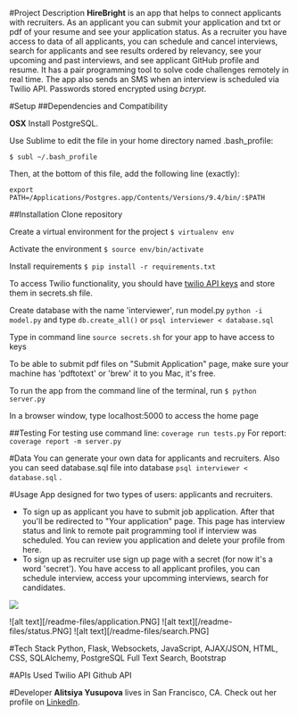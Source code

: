 #Project Description
**HireBright** is an app that helps to connect applicants with recruiters. As an applicant you can submit your application and txt or pdf of your resume and see your application status. As a recruiter you have access to data of all applicants, you can schedule and cancel interviews, search for applicants and see results ordered by relevancy, see your upcoming and past interviews, and see applicant GitHub profile and resume. It has a pair programming tool to solve code challenges remotely in real time. The app also sends an SMS when an interview is scheduled via Twilio API. Passwords stored encrypted using *bcrypt*.

#Setup
##Dependencies and Compatibility

**OSX** Install PostgreSQL.

Use Sublime to edit the file in your home directory named .bash_profile:

``` $ subl ~/.bash_profile ``` 

Then, at the bottom of this file, add the following line (exactly):

``` export PATH=/Applications/Postgres.app/Contents/Versions/9.4/bin/:$PATH ``` 


##Installation
Clone repository

Create a virtual environment for the project 
``` $ virtualenv env ```

Activate the environment 
``` $ source env/bin/activate ```

Install requirements
``` $ pip install -r requirements.txt ```
    
To access Twilio functionality, you should have [twilio API keys](https://www.twilio.com/docs/api/rest/sending-messages) and store them in secrets.sh file.

Create database with the name 'interviewer', run model.py
``` python -i model.py ``` and type ```db.create_all()``` or ``` psql interviewer < database.sql ```

Type in command line ``` source secrets.sh ``` for your app to have access to keys

To be able to submit pdf files on "Submit Application" page, make sure your machine has 'pdftotext' or 'brew' it to you Mac, it's free.

To run the app from the command line of the terminal, run 
``` $ python server.py ```

In a browser window, type localhost:5000 to access the home page

##Testing
For testing use command line:
` coverage run tests.py `
For report: 
` coverage report -m server.py `

#Data
You can generate your own data for applicants and recruiters. Also you can seed database.sql file into database `psql interviewer < database.sql` .  

#Usage
App designed for two types of users: applicants and recruiters. 
+ To sign up as applicant you have to submit job application. After that you'll be redirected to "Your application" page. This page has interview status and link to remote pait programming tool if interview was scheduled. You can review you application and delete your profile from here. 
+ To sign up as recruiter use sign up page with a secret (for now it's a word 'secret'). You have access to all applicant profiles, you can schedule interview, access your upcomming interviews, search for candidates. 

![](/readme-files/demo.gif)

![alt text][/readme-files/application.PNG]
![alt text][/readme-files/status.PNG]
![alt text][/readme-files/search.PNG]

#Tech Stack
Python, Flask, Websockets, JavaScript, AJAX/JSON, HTML, CSS, SQLAlchemy, PostgreSQL Full Text Search, Bootstrap

#APIs Used
Twilio API
Github API

#Developer
**Alitsiya Yusupova** lives in San Francisco, CA. Check out her profile on [LinkedIn](https://www.linkedin.com/in/alitsiyayusupova).
